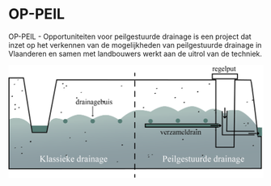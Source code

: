 # OP-PEIL

OP-PEIL - Opportuniteiten voor peilgestuurde drainage 
is een project dat inzet op het verkennen van de mogelijkheden 
van peilgestuurde drainage in Vlaanderen en samen met landbouwers 
werkt aan de uitrol van de techniek.

![alt text](assets/img/index.png "PGD schets")


